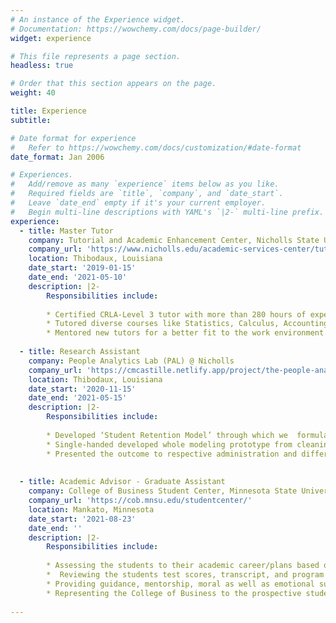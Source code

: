 ```yaml
---
# An instance of the Experience widget.
# Documentation: https://wowchemy.com/docs/page-builder/
widget: experience

# This file represents a page section.
headless: true

# Order that this section appears on the page.
weight: 40

title: Experience
subtitle:

# Date format for experience
#   Refer to https://wowchemy.com/docs/customization/#date-format
date_format: Jan 2006

# Experiences.
#   Add/remove as many `experience` items below as you like.
#   Required fields are `title`, `company`, and `date_start`.
#   Leave `date_end` empty if it's your current employer.
#   Begin multi-line descriptions with YAML's `|2-` multi-line prefix.
experience:
  - title: Master Tutor
    company: Tutorial and Academic Enhancement Center, Nicholls State University
    company_url: 'https://www.nicholls.edu/academic-services-center/tutorial-and-academic-enhancement-center/'
    location: Thibodaux, Louisiana
    date_start: '2019-01-15'
    date_end: '2021-05-10'
    description: |2-
        Responsibilities include:
        
        * Certified CRLA-Level 3 tutor with more than 280 hours of experience.
        * Tutored diverse courses like Statistics, Calculus, Accounting, Finance and CIS.
        * Mentored new tutors for a better fit to the work environment.
        
  - title: Research Assistant
    company: People Analytics Lab (PAL) @ Nicholls
    company_url: 'https://cmcastille.netlify.app/project/the-people-analytics-lab/'
    location: Thibodaux, Louisiana
    date_start: '2020-11-15'
    date_end: '2021-05-15'
    description: |2-
        Responsibilities include:
        
        * Developed ‘Student Retention Model’ through which we  formulated plan to save more than  $200,000 for Nicholls State.  
        * Single-handed developed whole modeling prototype from cleaning to model deployment in Shiny Web App.
        * Presented the outcome to respective administration and different student group for feedback and improvement. 
        
  
  - title: Academic Advisor - Graduate Assistant
    company: College of Business Student Center, Minnesota State University, Mankato
    company_url: 'https://cob.mnsu.edu/studentcenter/'
    location: Mankato, Minnesota
    date_start: '2021-08-23'
    date_end: ''
    description: |2-
        Responsibilities include:
        
        * Assessing the students to their academic career/plans based on their interest, skills, and potential careers. 
        *  Reviewing the students test scores, transcript, and program pre-requisite to determine their eligibility for the respective classes. 
        * Providing guidance, mentorship, moral as well as emotional support to overcome academic hurdles. 
        * Representing the College of Business to the prospective students through admission events, and meetings.
        
---
```

